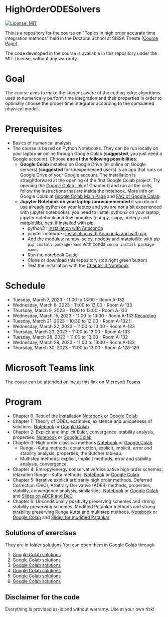 # HighOrderODESolvers
[![License: MIT](https://img.shields.io/badge/License-MIT-success.svg)](https://opensource.org/licenses/MIT)

This is a repository for the course on "Topics in high order accurate time integration methods" held in the Doctoral School at SISSA Trieste ([Course Page](https://www.math.sissa.it/course/phd-course/topics-high-order-accurate-time-integration-methods)). 


The code developed in the course is available in this repository under the MIT License, without any warranty.



Goal
======
The course aims to make the student aware of the cutting-edge algorithms used to numerically perform time integration and their properties in order to optimally choose the proper time integrator according to the considered phyisical model.

Prerequisites
======
* Basics of numerical analysis
* The course is based on Python Notebooks. They can be run locally on your laptop **or** online through Google Colab (**suggested**, you just need a Google account). Choose **one of the following possibilities**:
   * **Google Colab** installed on Google Drive (all online on Google servers) (**suggested** for unexperienced users) is an app that runs on Google Drive of your Google account. The installation is straightforward at the opening of the first Google Colab project. Try opening the [Google Colab link](https://colab.research.google.com/github/accdavlo/HighOrderODESolvers/blob/master/Chapter%200%20Test.ipynb) of Chapter 0 and run all the cells, follow the instructions that are inside the notebook. More info on Google Colab at [Google Colab Main Page](https://research.google.com/colaboratory) and [FAQ of Google Colab](https://research.google.com/colaboratory/faq.html).
   * **Jupyter Notebook on your laptop** (**unrecommended** if you do not use already python on your laptop and you are not a bit experienced with jupyter notebooks): you need to install python3 on your laptop, jupyter notebook and few modules (numpy, scipy, nodepy and matplotlib), best if installed with pip.
      * python3 : [Installation with Anaconda](https://www.anaconda.com/products/individual#Downloads)
      * jupyter notebook: [Installation with Anaconda and with pip](https://test-jupyter.readthedocs.io/en/latest/install.html)
      * Add the modules: numpy, scipy, nodepy and matplotlib: with pip ```pip install package-name``` with conda ```conda install package-name```.
      * Run the notebook [Guide](https://test-jupyter.readthedocs.io/en/latest/running.html#running)
      * Clone or download this repository (top right green button) 
      * Test the installation with the [Chapter 0 Notebook](Chapter%200%20Test.ipynb)


Schedule
========
 * Tuesday,   March 7, 2023  - 11:00 to 13:00 - Room A-132
 * Wednesday, March 8, 2023  - 11:00 to 13:00 - Room A-133
 * Thursday,  March 9, 2023  - 11:00 to 13:00 - Room A-133
 * Wednesday, March 15, 2023 - 11:00 to 13:00 - Room A-133 [Recording](https://sissa-my.sharepoint.com/:v:/g/personal/dtorlo_sissa_it/EaqfvBdLfCZGmMLBsCW3UwoB0y3g-xILtJgiAlPdvWBfcA?e=qVXwZl)
 * Tuesday,   March 21, 2023 - 10:30 to 12:00 - Room A-132 !!
 * Wednesday, March 22, 2023 - 11:00 to 13:00 - Room A-133
 * Thursday,  March 23, 2023 - 11:00 to 13:00 - Room A-133
 * Tuesday,   March 28, 2023 - 11:00 to 13:00 - Room A-132
 * Wednesday, March 29, 2023 - 11:00 to 13:00 - Room A-133
 * Thursday,  March 30, 2023 - 11:00 to 13:00 - Room A-128-129

Microsoft Teams link
===========
The couse can be attended online at this [link on Microsoft Teams](https://teams.microsoft.com/l/meetup-join/19%3ameeting_YTUzYzZhYjAtYjBlNC00MWY4LTk5OGMtNzMwYjM0MzMyMmMx%40thread.v2/0?context=%7b%22Tid%22%3a%22e4dd3336-ea1f-432c-b1e1-6966e8584f1b%22%2c%22Oid%22%3a%22cff80bd0-453f-4c4f-a6fd-61e7af40553d%22%7d) 


Program
======
 * Chapter 0: Test of the installation [Notebook](Chapter%200%20Test.ipynb) or [Google Colab](https://colab.research.google.com/github/accdavlo/HighOrderODESolvers/blob/master/Chapter%200%20Test.ipynb)
 * Chapter 1: Theory of ODEs: examples, existence and uniqueness of solutions. [Notebook](Chapter&#32;1&#32;Theory&#32;of&#32;ODE.ipynb) or [Google Colab](https://colab.research.google.com/github/accdavlo/HighOrderODESolvers/blob/master/Chapter%201%20Theory%20of%20ODE.ipynb)
 * Chapter 2: Explicit and implicit Euler, convergence, stability analysis, properties. [Notebook](Chapter&#32;2&#32;Classical&#32;Euler&#32;Methods.ipynb) or [Google Colab](https://colab.research.google.com/github/accdavlo/HighOrderODESolvers/blob/master/Chapter%202%20Classical%20Euler%20Methods.ipynb)
 * Chapter 3: High order classical methods [Notebook](Chapter&#32;3&#32;Classical&#32;High&#32;Order&#32;Methods.ipynb) or [Google Colab](https://colab.research.google.com/github/accdavlo/HighOrderODESolvers/blob/master/Chapter%203%20Classical%20High%20Order%20Methods.ipynb)
   * Runge--Kutta methods: construction, explicit, implicit, error and stability analysis, properties, the Butcher tableau.
   * Multistep methods: explicit, implicit methods, error and stability analysis, convergence.
 * Chapter 4: Entropy/energy conservative/dissipative high order schemes: relaxation Runge--Kutta methods. [Notebook](Chapter&#32;4&#32;Relaxation&#32;Runge--Kutta.ipynb) or [Google Colab](https://colab.research.google.com/github/accdavlo/HighOrderODESolvers/blob/master/Chapter%204%20Relaxation%20Runge--Kutta.ipynb)
 * Chapter 5: Iterative explicit arbitrarily high order methods. Deferred Correction (DeC), Arbitrary Derivative (ADER) methods, properties, stability, convergence analysis, similarities. [Notebook](Chapter&#32;5&#32;DeC&#32;and&#32;ADER.ipynb) or [Google Colab](https://colab.research.google.com/github/accdavlo/HighOrderODESolvers/blob/master/Chapter%205%20DeC%20and%20ADER.ipynb) and [Slides on ADER and DeC](Chapter5/latexSlides/ADERDeC_chapter5.pdf) 
 * Chapter 6: Unconditionally positivity preserving schemes and strong stability preserving schemes. Modified Patankar methods and strong strability preserving Runge Kutta and multistep methods.
[Notebook](Chapter&#32;6&#32;Positivity&#32;preserving&#32;schemes.ipynb) or [Google Colab](https://colab.research.google.com/github/accdavlo/HighOrderODESolvers/blob/master/Chapter%206%20Positivity%20preserving%20schemes.ipynb) and [Slides for modified Patankar](Chapter6/latexSlides/mPDeC_Chapter6.pdf)

Solutions of exercises
------
They are in folder [solutions](/solutions)
You can open them in Google Colab through
1. [Google Colab solutions](https://colab.research.google.com/github/accdavlo/HighOrderODESolvers/blob/master/solutions/Chapter%201%20Theory%20of%20ODE.ipynb)
1. [Google Colab solutions](https://colab.research.google.com/github/accdavlo/HighOrderODESolvers/blob/master/solutions/Chapter%202%20Classical%20Euler%20Methods.ipynb)
1. [Google Colab solutions](https://colab.research.google.com/github/accdavlo/HighOrderODESolvers/blob/master/solutions/Chapter%203%20Classical%20High%20Order%20Methods.ipynb)
1. [Google Colab solutions](https://colab.research.google.com/github/accdavlo/HighOrderODESolvers/blob/master/solutions/Chapter%204%20Relaxation%20Runge--Kutta.ipynb)
1. [Google Colab solutions](https://colab.research.google.com/github/accdavlo/HighOrderODESolvers/blob/master/solutions/Chapter%205%20DeC%20and%20ADER.ipynb)
1. [Google Colab solutions](https://colab.research.google.com/github/accdavlo/HighOrderODESolvers/blob/master/solutions/Chapter%206%20Positivity%20preserving%20schemes.ipynb)



## Disclaimer for the code

Everything is provided as-is and without warranty. Use at your own risk!
